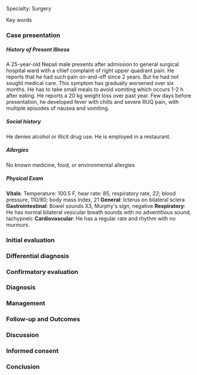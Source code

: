 Specialty: Surgery

Key words

### Case presentation
##### History of Present Illness
A 25-year-old Nepali male presents after admission to general surgical hospital ward with a chief complaint of right upper quadrant pain. He reports that he had such pain on-and-off since 2 years. But he had not sought medical care. This symptom has gradually worsened over six months.  He has to take small meals to avoid vomiting which occurs 1-2 h after eating. He reports a 20 kg weight loss over past year. Few days before presentation, he developed fever with chills and severe RUQ pain, with multiple episodes of nausea and vomiting. 
##### Social history
He denies alcohol or illicit drug use. He is employed in a restaurant.
##### Allergies
No known medicine, food, or environmental allergies

##### Physical Exam
**Vitals**: Temperature: 100.5 F, hear rate: 85, respiratory rate, 22; blood pressure, 110/80; body mass index, 21
**General**: Icterus on bilateral sclera
**Gastrointestinal**: Bowel sounds X3, Murphy's sign, negative 
**Respiratory**: He has normal bilateral vesicular breath sounds with no adventitious sound, tachypneic
**Cardiovascular**: He has a regular rate and rhythm with no murmurs. 

### Initial evaluation

### Differential diagnosis

### Confirmatory evaluation

### Diagnosis

### Management

### Follow-up and Outcomes

### Discussion

### Informed consent

### Conclusion


